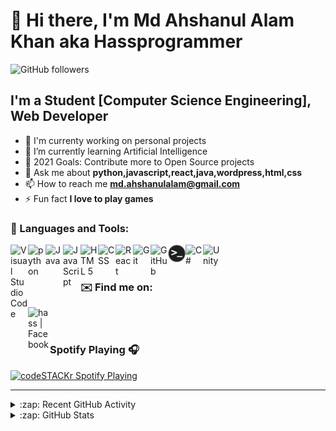 # 👋 Hi there, I'm Md Ahshanul Alam Khan aka Hassprogrammer

![GitHub followers](https://img.shields.io/github/followers/HassProgrammer?label=FOLLOW&logo=github&style=for-the-badge)

## I'm a Student [Computer Science Engineering], Web Developer 
- 🔭 I'm currenty working on personal projects
- 🌱 I’m currently learning Artificial Intelligence
- 🥅 2021 Goals: Contribute more to Open Source projects
- 💬 Ask me about **python,javascript,react,java,wordpress,html,css**
- 📫 How to reach me **md.ahshanulalam@gmail.com**
- ⚡ Fun fact **I love to play games**

### 🧰 Languages and Tools:

<img align="left" alt="Visual Studio Code" width="28px" src="https://img.icons8.com/plasticine/100/000000/visual-studio-code-2019.png"/>

<img align="left" alt="python" width="28px" src="https://img.icons8.com/color/48/000000/python.png" />

<img align="left" alt="Java" width="28px" src="https://img.icons8.com/color/48/000000/java-coffee-cup-logo.png"/>

<img align="left" alt="JavaScript" width="28px" src="https://img.icons8.com/dusk/64/000000/javascript-logo.png" />

<img align="left" alt="HTML 5" width="28px" src="https://img.icons8.com/color/48/000000/html-5.png"/>

<img align="left" alt="CSS" width="28px" src="https://img.icons8.com/dusk/64/000000/css3.png"/>

<img align="left" alt="React" width="28px" src="https://img.icons8.com/bubbles/50/000000/react.png" />

<img align="left" alt="Git" width="28px" src="https://img.icons8.com/color/48/000000/git.png" />

<img align="left" alt="GitHub" width="28px" src="https://img.icons8.com/dusk/48/000000/github.png"/>

<img align="left" alt="Terminal" width="28px" src="https://raw.githubusercontent.com/github/explore/80688e429a7d4ef2fca1e82350fe8e3517d3494d/topics/terminal/terminal.png" />

<img align="left" alt="C#" width="28px" src="https://img.icons8.com/color/48/000000/c-sharp-logo-2.png"/>

<img align="left" alt="Unity" width="28px" src="https://img.icons8.com/nolan/64/unity.png"/>

<br/>
<br/>

### ✉️ Find me on:

<!--Facebook-->
[<img align="left" alt="hass | Facebook" width="35px" src="https://img.icons8.com/fluent/45/000000/instagram-new.png" />][facebook]

<br />
<br />

### Spotify Playing 🎧

[<img src="https://now-playing-codestackr.vercel.app/api/spotify-playing" alt="codeSTACKr Spotify Playing" width="350" />](https://open.spotify.com/user/swyqyimdc12jajde4vpwd2x1b)


---

<details>
  <summary>:zap: Recent GitHub Activity</summary>
  
<!--START_SECTION:activity-->

<!--END_SECTION:activity-->

</details>

<details>
  <summary>
    :zap: GitHub Stats
  </summary>
  <img align="left" alt="HassProgrammer's github stats" src="https://github-readme-stats.codestackr.vercel.app/api?username=HassProgrammer&show_icons=true&hide_border=true&theme="" />

</details>




[facebook]: https://www.facebook.com/ahshanulalam.khan.54

